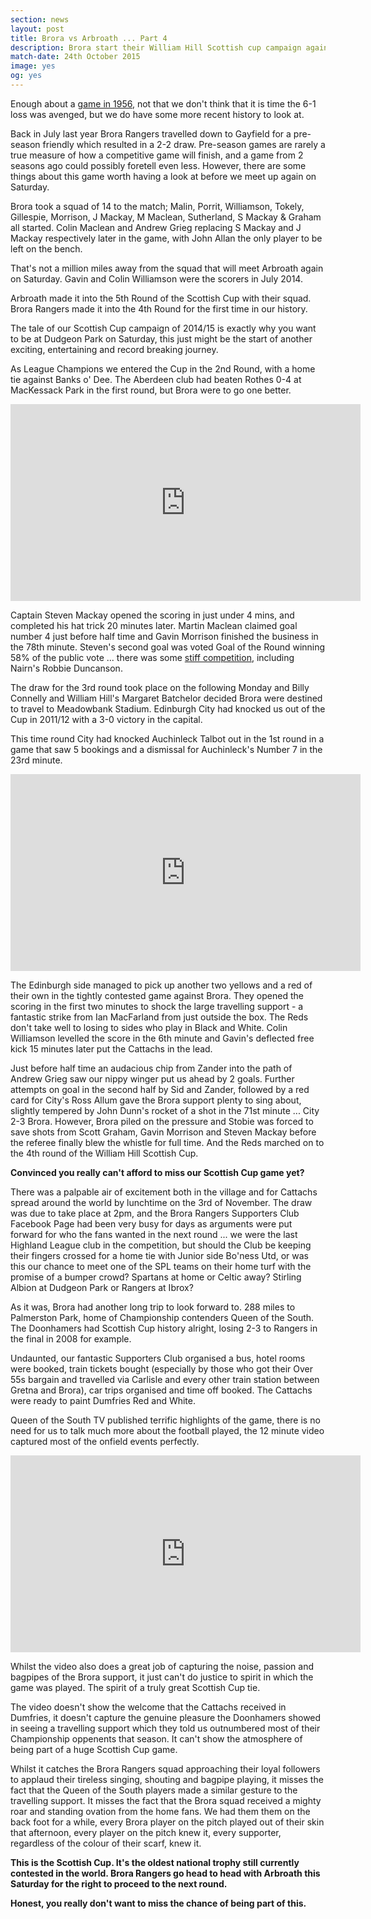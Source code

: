 ```yaml
---
section: news
layout: post
title: Brora vs Arbroath ... Part 4
description: Brora start their William Hill Scottish cup campaign against Arbroath on 24th October.
match-date: 24th October 2015
image: yes
og: yes
---
```

Enough about a [game in 1956](/2015/10/21/arbroath-home-preview-pt3.html), not that we don't think that it is time the 6-1 loss was avenged, but we do have some more recent history to look at.

Back in July last year Brora Rangers travelled down to Gayfield for a pre-season friendly which resulted in a 2-2 draw. Pre-season games are rarely a true measure of how a competitive game will finish, and a game from 2 seasons ago could possibly foretell even less. However, there are some things about this game worth having a look at before we meet up again on Saturday.

Brora took a squad of 14 to the match; Malin, Porrit, Williamson, Tokely, Gillespie, Morrison, J Mackay, M Maclean, Sutherland, S Mackay & Graham all started. Colin Maclean and Andrew Grieg replacing S Mackay and J Mackay respectively later in the game, with John Allan the only player to be left on the bench.

That's not a million miles away from the squad that will meet Arbroath again on Saturday. Gavin and Colin Williamson were the scorers in July 2014. 

Arbroath made it into the 5th Round of the Scottish Cup with their squad. Brora Rangers made it into the 4th Round for the first time in our history.

The tale of our Scottish Cup campaign of 2014/15 is exactly why you want to be at Dudgeon Park on Saturday, this just might be the start of another exciting, entertaining and record breaking journey.

As League Champions we entered the Cup in the 2nd Round, with a home tie against Banks o' Dee. The Aberdeen club had beaten Rothes 0-4 at MacKessack Park in the first round, but Brora were to go one better. 

<div class="video-container no-controls">
          <iframe width="560" height="315" src="https://www.youtube.com/embed/U5jw1i815kI" frameborder="0" allowfullscreen></iframe>
        </div>
        
Captain Steven Mackay opened the scoring in just under 4 mins, and completed his hat trick 20 minutes later. Martin Maclean claimed goal number 4 just before half time and Gavin Morrison finished the business in the 78th minute. Steven's second goal was voted Goal of the Round winning 58% of the public vote ... there was some [stiff competition](https://www.youtube.com/watch?v=1U-j7QILBkQ), including Nairn's Robbie Duncanson.

The draw for the 3rd round took place on the following Monday and Billy Connelly and William Hill's Margaret Batchelor decided Brora were destined to travel to Meadowbank Stadium. Edinburgh City had knocked us out of the Cup in 2011/12 with a 3-0 victory in the capital.

This time round City had knocked Auchinleck Talbot out in the 1st round in a game that saw 5 bookings and a dismissal for Auchinleck's Number 7 in the 23rd minute. 

<div class="video-container no-controls">
          <iframe width="560" height="315" src="https://www.youtube.com/embed/wiV_vxWehmY" frameborder="0" allowfullscreen></iframe>
        </div>
        
The Edinburgh side managed to pick up another two yellows and a red of their own in the tightly contested game against Brora. They opened the scoring in the first two minutes to shock the large travelling support - a fantastic strike from Ian MacFarland from just outside the box. The Reds don't take well to losing to sides who play in Black and White. Colin Williamson levelled the score in the 6th minute and Gavin's deflected free kick 15 minutes later put the Cattachs in the lead.

Just before half time an audacious chip from Zander into the path of Andrew Grieg saw our nippy winger put us ahead by 2 goals. Further attempts on goal in the second half by Sid and Zander, followed by a red card for City's Ross Allum gave the Brora support plenty to sing about, slightly tempered by John Dunn's rocket of a shot in the 71st minute ... City 2-3 Brora. However, Brora piled on the pressure and Stobie was forced to save shots from Scott Graham, Gavin Morrison and Steven Mackay before the referee finally blew the whistle for full time. And the Reds marched on to the 4th round of the William Hill Scottish Cup.

**Convinced you really can't afford to miss our Scottish Cup game yet?**

There was a palpable air of excitement both in the village and for Cattachs spread around the world by lunchtime on the 3rd of November. The draw was due to take place at 2pm, and the Brora Rangers Supporters Club Facebook Page had been very busy for days as arguments were put forward for who the fans wanted in the next round ... we were the last Highland League club in the competition, but should the Club be keeping their fingers crossed for a home tie with Junior side Bo'ness Utd, or was this our chance to meet one of the SPL teams on their home turf with the promise of a bumper crowd? Spartans at home or Celtic away? Stirling Albion at Dudgeon Park or Rangers at Ibrox?

As it was, Brora had another long trip to look forward to. 288 miles to Palmerston Park, home of Championship contenders Queen of the South. The Doonhamers had Scottish Cup history alright, losing 2-3 to Rangers in the final in 2008 for example.

Undaunted, our fantastic Supporters Club organised a bus, hotel rooms were booked, train tickets bought (especially by those who got their Over 55s bargain and travelled via Carlisle and every other train station between Gretna and Brora), car trips organised and time off booked. The Cattachs were ready to paint Dumfries Red and White.

Queen of the South TV published terrific highlights of the game, there is no need for us to talk much more about the football played, the 12 minute video captured most of the onfield events perfectly.

<div class="video-container no-controls">
          <iframe width="560" height="315" src="https://www.youtube.com/embed/hu6Z1yhstIo" frameborder="0" allowfullscreen></iframe>
        </div>
        
Whilst the video also does a great job of capturing the noise, passion and bagpipes of the Brora support, it just can't do justice to spirit in which the game was played. The spirit of a truly great Scottish Cup tie.

The video doesn't show the welcome that the Cattachs received in Dumfries, it doesn't capture the genuine pleasure the Doonhamers showed in seeing a travelling support which they told us outnumbered most of their Championship oppenents that season. It can't show the atmosphere of being part of a huge Scottish Cup game.

Whilst it catches the Brora Rangers squad approaching their loyal followers to applaud their tireless singing, shouting and bagpipe playing, it misses the fact that the Queen of the South players made a similar gesture to the travelling support. It misses the fact that the Brora squad received a mighty roar and standing ovation from the home fans. We had them them on the back foot for a while, every Brora player on the pitch played out of their skin that afternoon, every player on the pitch knew it, every supporter, regardless of the colour of their scarf, knew it.

**This is the Scottish Cup. It's the oldest national trophy still currently contested in the world. Brora Rangers go head to head with Arbroath this Saturday for the right to proceed to the next round.**

**Honest, you really don't want to miss the chance of being part of this.**